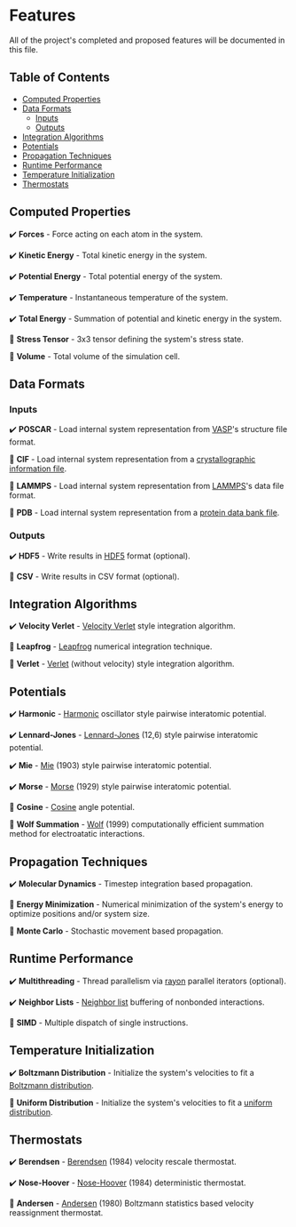 # Features

All of the project's completed and proposed features will be documented in this file.

## Table of Contents

* [Computed Properties](#computed-properties)
* [Data Formats](#data-formats)
  * [Inputs](#data-formats-inputs)
  * [Outputs](#data-formats-outputs)
* [Integration Algorithms](#integration-algorithms)
* [Potentials](#potentials)
* [Propagation Techniques](#propagation-techniques)
* [Runtime Performance](#runtime-performance)
* [Temperature Initialization](#temperature-initialization)
* [Thermostats](#thermostats)


## Computed Properties <a name="computed-properties">

✔️ **Forces** - Force acting on each atom in the system.

✔️ **Kinetic Energy** - Total kinetic energy in the system.

✔️ **Potential Energy** - Total potential energy of the system.

✔️ **Temperature** - Instantaneous temperature of the system.

✔️ **Total Energy** - Summation of potential and kinetic energy in the system.

🚧 **Stress Tensor** - 3x3 tensor defining the system's stress state.

🚧 **Volume** - Total volume of the simulation cell.

## Data Formats <a name="data-formats">

### Inputs <a name="data-formats-inputs">

✔️ **POSCAR** - Load internal system representation from [VASP](https://www.vasp.at/wiki/index.php/POSCAR)'s structure file format.

🚧 **CIF** - Load internal system representation from a [crystallographic information file](https://en.wikipedia.org/wiki/Crystallographic_Information_File).

🚧 **LAMMPS** - Load internal system representation from [LAMMPS](https://lammps.sandia.gov/doc/2001/data_format.html)'s data file format.

🚧 **PDB** - Load internal system representation from a [protein data bank file](https://www.cgl.ucsf.edu/chimera/docs/UsersGuide/tutorials/pdbintro.html).

### Outputs <a name="data-formats-outputs">

✔️ **HDF5** - Write results in [HDF5](https://www.hdfgroup.org/solutions/hdf5/) format (optional).

🚧 **CSV** - Write results in CSV format (optional).

## Integration Algorithms <a name="integration-algorithms">

✔️ **Velocity Verlet** - [Velocity Verlet](https://en.wikipedia.org/wiki/Verlet_integration#Velocity_Verlet) style integration algorithm.

🚧 **Leapfrog** - [Leapfrog](https://en.wikipedia.org/wiki/Leapfrog_integration) numerical integration technique.

🚧 **Verlet** - [Verlet](https://en.wikipedia.org/wiki/Verlet_integration) (without velocity) style integration algorithm.

## Potentials <a name="potentials">
 
✔️ **Harmonic** - [Harmonic](https://en.wikipedia.org/wiki/Harmonic_oscillator) oscillator style pairwise interatomic potential.

✔️ **Lennard-Jones** - [Lennard-Jones](https://en.wikipedia.org/wiki/Lennard-Jones_potential) (12,6) style pairwise interatomic potential.

✔️ **Mie** - [Mie](https://lammps.sandia.gov/doc/pair_mie.html) (1903) style pairwise interatomic potential.

✔️ **Morse** - [Morse](https://en.wikipedia.org/wiki/Morse_potential) (1929) style pairwise interatomic potential.

🚧 **Cosine** - [Cosine](https://lammps.sandia.gov/doc/angle_cosine.html) angle potential.

🚧 **Wolf Summation** - [Wolf](https://en.wikipedia.org/wiki/Wolf_summation) (1999) computationally efficient summation method for electroatatic interactions.  

## Propagation Techniques <a name="propagation-techniques">

✔️ **Molecular Dynamics** - Timestep integration based propagation.

🚧 **Energy Minimization** - Numerical minimization of the system's energy to optimize positions and/or system size.

🚧 **Monte Carlo** - Stochastic movement based propagation.

## Runtime Performance <a name="runtime-performance">

✔️ **Multithreading** - Thread parallelism via [rayon](https://github.com/rayon-rs/rayon) parallel iterators (optional).

✔️ **Neighbor Lists** - [Neighbor list](https://en.wikipedia.org/wiki/Verlet_list) buffering of nonbonded interactions.

🚧 **SIMD** - Multiple dispatch of single instructions.

## Temperature Initialization <a name="temperature-initialization">

✔️ **Boltzmann Distribution** - Initialize the system's velocities to fit a [Boltzmann distribution](https://en.wikipedia.org/wiki/Boltzmann_distribution).

🚧 **Uniform Distribution** - Initialize the system's velocities to fit a [uniform distribution](https://en.wikipedia.org/wiki/Continuous_uniform_distribution).

## Thermostats <a name="thermostats">

✔️ **Berendsen** - [Berendsen](https://en.wikipedia.org/wiki/Berendsen_thermostat) (1984) velocity rescale thermostat.

✔️ **Nose-Hoover** - [Nose-Hoover](https://en.wikipedia.org/wiki/Nos%C3%A9%E2%80%93Hoover_thermostat) (1984) deterministic thermostat.

🚧 **Andersen** - [Andersen](http://www.sklogwiki.org/SklogWiki/index.php/Andersen_thermostat) (1980) Boltzmann statistics based velocity reassignment thermostat.
